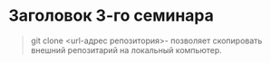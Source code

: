 # Заголовок 3-го семинара

> git clone <url-адрес репозитория>- позволяет скопировать внешний репозитарий на локальный компьютер.

